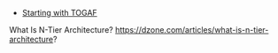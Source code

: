 

* [Starting with TOGAF](http://www.agile-code.com/blog/starting-with-togaf/)

What Is N-Tier Architecture? 
https://dzone.com/articles/what-is-n-tier-architecture?
